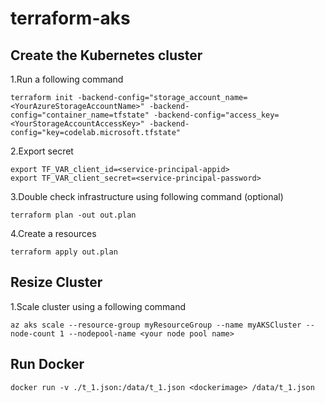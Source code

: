 # terraform-aks


## Create the Kubernetes cluster
1.Run a following command 
   ```
terraform init -backend-config="storage_account_name=<YourAzureStorageAccountName>" -backend-config="container_name=tfstate" -backend-config="access_key=<YourStorageAccountAccessKey>" -backend-config="key=codelab.microsoft.tfstate" 
   ```
2.Export secret
   ```
export TF_VAR_client_id=<service-principal-appid>
export TF_VAR_client_secret=<service-principal-password>
   ```
3.Double check infrastructure using following command (optional)
   ``` 
  terraform plan -out out.plan
   ```
4.Create a resources
   ```
  terraform apply out.plan
   ```

## Resize Cluster
1.Scale cluster using a following command
```
az aks scale --resource-group myResourceGroup --name myAKSCluster --node-count 1 --nodepool-name <your node pool name>
```


## Run Docker 
```
docker run -v ./t_1.json:/data/t_1.json <dockerimage> /data/t_1.json
```